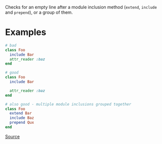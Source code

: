 
Checks for an empty line after a module inclusion method (`extend`,
`include` and `prepend`), or a group of them.

# Examples

```ruby
# bad
class Foo
  include Bar
  attr_reader :baz
end

# good
class Foo
  include Bar

  attr_reader :baz
end

# also good - multiple module inclusions grouped together
class Foo
  extend Bar
  include Baz
  prepend Qux
end
```

[Source](http://www.rubydoc.info/gems/rubocop/RuboCop/Cop/Layout/EmptyLinesAfterModuleInclusion)